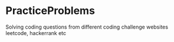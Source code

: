 # PracticeProblems

Solving coding questions from different coding challenge websites leetcode, hackerrank etc
